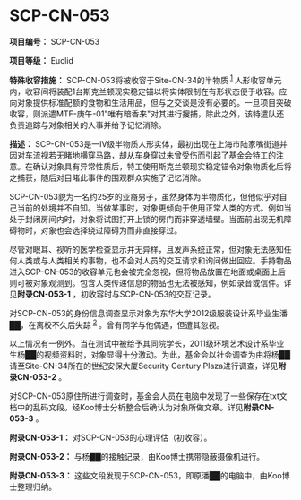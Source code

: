 # SCP-CN-053

**项目编号：** SCP-CN-053

**项目等级：** Euclid

**特殊收容措施：** SCP-CN-053将被收容于Site-CN-34的半物质<sup class='footnoteref'>
 <a shape='rect' class='footnoteref' id='footnoteref-1' href='javascript:;' onclick='WIKIDOT.page.utils.scrollToReference(&apos;footnote-1&apos;)'>1</a>
</sup>人形收容单元内，收容间将装配1台斯克兰顿现实稳定锚以将实体限制在有形状态便于收容。应向对象提供标准配额的食物和生活用品，但与之交谈是没有必要的。一旦项目突破收容，则派遣MTF-庚午-01"唯有暗香来"对其进行搜捕，除此之外，该特遣队还负责追踪与对象相关的人事并给予记忆消除。

**描述：** SCP-CN-053是一IV级半物质人形实体，最初出现在上海市陆家嘴街道并因对车流视若无睹地横穿马路，却从车身穿过未曾受伤而引起了基金会特工的注意。在确认对象具有异常性质后，特工使用斯克兰顿现实稳定锚令对象物质化后将之捕获，随后对目睹此事件的围观群众实施了记忆消除。

SCP-CN-053貌为一名约25岁的亚裔男子，虽然身体为半物质化，但他似乎对自己当前的处境并不自知。当做某事时，对象更倾向于使用正常人类的方式。例如当处于封闭房间内时，对象将试图打开上锁的房门而非穿透墙壁。当面前出现无机障碍物时，对象也会选择绕过障碍为而非直接穿过。

尽管对眼耳、视听的医学检查显示并无异样，且发声系统正常，但对象无法感知任何人类或与人类相关的事物，也不会对人员的交互请求和询问做出回应。手持物品进入SCP-CN-053的收容单元也会被完全忽视，但将物品放置在地面或桌面上后则可被对象观测到。包含人类传递信息的物品也无法被感知，例如录音或信件。详见**附录CN-053-1** ，初收容时与SCP-CN-053的交互记录。

对SCP-CN-053的身份信息调查显示对象为东华大学2012级服装设计系毕业生潘██，在离校不久后失踪<sup class='footnoteref'>
 <a shape='rect' class='footnoteref' id='footnoteref-2' href='javascript:;' onclick='WIKIDOT.page.utils.scrollToReference(&apos;footnote-2&apos;)'>2</a>
</sup>。曾有同学与他偶遇，但遭其忽视。

以上情况有一例外。当在测试中被给予其同院学长，2011级环境艺术设计系毕业生杨██的视频资料时，对象显得十分激动。为此，基金会以社会调查为由将杨██请至Site-CN-34所在的<span class='ruby'>&#19990;&#32426;&#23433;&#20445;&#22823;&#21414;Security Century Plaza</span>进行调查，详见**附录CN-053-2** 。

对SCP-CN-053原住所进行调查时，基金会人员在电脑中发现了一些保存在txt文档中的乱码文段。经Koo博士分析整合后确认为对象所做文章。详见**附录CN-053-3** 。

**附录CN-053-1：** 对SCP-CN-053的心理评估（初收容）。


**附录CN-053-2：** 与杨██的接触记录，由Koo博士携带隐蔽摄像机进行。


**附录CN-053-3：** 这些文段发现于SCP-CN-053，即原潘██的电脑中，由Koo博士整理归纳。




